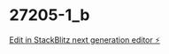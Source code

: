 # 27205-1_b

[Edit in StackBlitz next generation editor ⚡️](https://stackblitz.com/~/github.com/luissalda1995/27205-1_b)